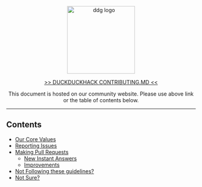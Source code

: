 <p align="center">
  <img src="https://pbs.twimg.com/profile_images/542062260600840192/nK5NSKBY_400x400.png" height="180px" width="180px" alt="ddg logo" />
</p>

<p align="center">
  <a href="https://duckduckhack.com/contributing.html">>> DUCKDUCKHACK CONTRIBUTING.MD <<</a>
</p>
  
<p align="center">This document is hosted on our community website. Please use above link or the table of contents below.</p>

* * *

## Contents

- [Our Core Values](https://duckduckhack.com/contributing.html#our-core-values)
- [Reporting Issues](https://duckduckhack.com/contributing.html#reporting-issues)
- [Making Pull Requests](https://duckduckhack.com/contributing.html#pull-requests)
  - [New Instant Answers](https://duckduckhack.com/contributing.html#new-instant-answers)
  - [Improvements](https://duckduckhack.com/contributing.html#improvements)
- [Not Following these guidelines?](https://duckduckhack.com/contributing.html#not-following-these-guidelines)
- [Not Sure?](https://duckduckhack.com/contributing.html#not-sure)

